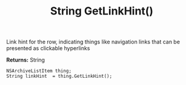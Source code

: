 ﻿---
uid: crmscript_ref_NSArchiveListItem_GetLinkHint
title: String GetLinkHint()
intellisense: NSArchiveListItem.GetLinkHint
keywords: NSArchiveListItem, GetLinkHint
so.topic: reference
---

Link hint for the row, indicating things like navigation links that can be presented as clickable hyperlinks

**Returns:** String


```crmscript
NSArchiveListItem thing;
String linkHint  = thing.GetLinkHint();
```


